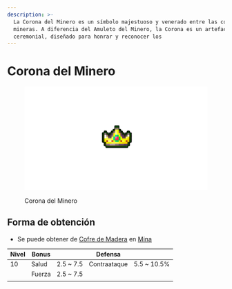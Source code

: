 ```yaml
---
description: >-
  La Corona del Minero es un símbolo majestuoso y venerado entre las comunidades
  mineras. A diferencia del Amuleto del Minero, la Corona es un artefacto
  ceremonial, diseñado para honrar y reconocer los
---
```


# Corona del Minero

<figure><img src="../../../../../img/item/accessories/crown/miner_crown.png" alt=""><figcaption><p>Corona del Minero</p></figcaption></figure>

## Forma de obtención

* Se puede obtener de [Cofre de Madera](../../../../extra/loot/chest/wood\_chest.md) en [Mina](../../../../location/mine/mine.md)

| Nivel | Bonus  |            | Defensa      |              |
| ----- | ------ | ---------- | ------------ | ------------ |
| 10    | Salud  | 2.5 \~ 7.5 | Contraataque | 5.5 \~ 10.5% |
|       | Fuerza | 2.5 \~ 7.5 |              |              |
|       |        |            |              |              |
